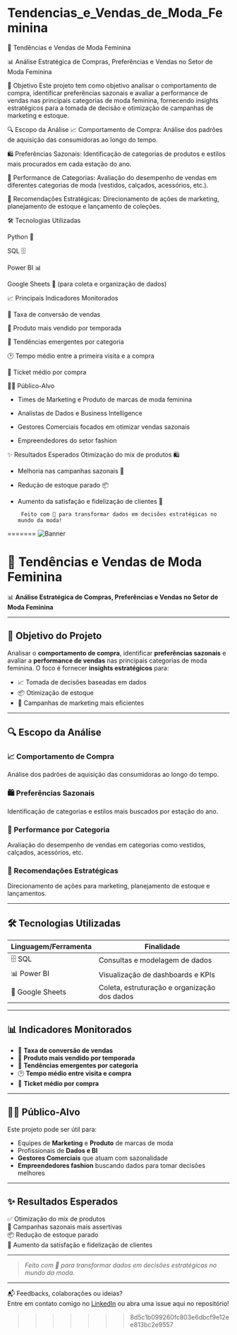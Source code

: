 # Tendencias_e_Vendas_de_Moda_Feminina

👗 Tendências e Vendas de Moda Feminina

📊 Análise Estratégica de Compras, Preferências e Vendas no Setor de Moda Feminina

🎯 Objetivo
Este projeto tem como objetivo analisar o comportamento de compra, identificar preferências sazonais e avaliar a performance de vendas nas principais categorias de moda feminina, fornecendo insights estratégicos para a tomada de decisão e otimização de campanhas de marketing e estoque.

🔍 Escopo da Análise
📈 Comportamento de Compra:
Análise dos padrões de aquisição das consumidoras ao longo do tempo.

🛍️ Preferências Sazonais:
Identificação de categorias de produtos e estilos mais procurados em cada estação do ano.

🧥 Performance de Categorias:
Avaliação do desempenho de vendas em diferentes categorias de moda (vestidos, calçados, acessórios, etc.).

🎯 Recomendações Estratégicas:
Direcionamento de ações de marketing, planejamento de estoque e lançamento de coleções.

🛠️ Tecnologias Utilizadas

Python 🐍 

SQL 🗄️

Power BI 📊 

Google Sheets 📑 (para coleta e organização de dados)


📈 Principais Indicadores Monitorados

🛒 Taxa de conversão de vendas

🧵 Produto mais vendido por temporada

👠 Tendências emergentes por categoria

🕑 Tempo médio entre a primeira visita e a compra

💸 Ticket médio por compra

👩‍💼 Público-Alvo
- Times de Marketing e Produto de marcas de moda feminina

- Analistas de Dados e Business Intelligence

- Gestores Comerciais focados em otimizar vendas sazonais

- Empreendedores do setor fashion


✨ Resultados Esperados
Otimização do mix de produtos 🛍️

- Melhoria nas campanhas sazonais 📢

- Redução de estoque parado 📦

- Aumento da satisfação e fidelização de clientes 👗

     
       Feito com 💖 para transformar dados em decisões estratégicas no mundo da moda!




=======
![Banner](https://raw.githubusercontent.com/MichelleCasmData/Tendencias_e_Vendas_de_Moda_Feminina/main/assets/banner-moda-dados.gif)

# 👗 Tendências e Vendas de Moda Feminina

📊 **Análise Estratégica de Compras, Preferências e Vendas no Setor de Moda Feminina**

---

## 🎯 Objetivo do Projeto

Analisar o **comportamento de compra**, identificar **preferências sazonais** e avaliar a **performance de vendas** nas principais categorias de moda feminina. O foco é fornecer **insights estratégicos** para:

- 📈 Tomada de decisões baseadas em dados  
- 📦 Otimização de estoque  
- 📢 Campanhas de marketing mais eficientes

---

## 🔍 Escopo da Análise

### 📈 Comportamento de Compra
Análise dos padrões de aquisição das consumidoras ao longo do tempo.

### 🛍️ Preferências Sazonais
Identificação de categorias e estilos mais buscados por estação do ano.

### 🧥 Performance por Categoria
Avaliação do desempenho de vendas em categorias como vestidos, calçados, acessórios, etc.

### 📌 Recomendações Estratégicas
Direcionamento de ações para marketing, planejamento de estoque e lançamentos.

---

## 🛠️ Tecnologias Utilizadas

| Linguagem/Ferramenta | Finalidade |
|----------------------|------------|
| 🗄️ SQL               | Consultas e modelagem de dados |
| 📊 Power BI         | Visualização de dashboards e KPIs |
| 📑 Google Sheets    | Coleta, estruturação e organização dos dados |

---

## 📊 Indicadores Monitorados

- 🛒 **Taxa de conversão de vendas**  
- 🧵 **Produto mais vendido por temporada**  
- 👠 **Tendências emergentes por categoria**  
- 🕑 **Tempo médio entre visita e compra**  
- 💸 **Ticket médio por compra**

---

## 👩‍💼 Público-Alvo

Este projeto pode ser útil para:

- Equipes de **Marketing** e **Produto** de marcas de moda  
- Profissionais de **Dados e BI**  
- **Gestores Comerciais** que atuam com sazonalidade  
- **Empreendedores fashion** buscando dados para tomar decisões melhores

---

## ✨ Resultados Esperados

✅ Otimização do mix de produtos  
📢 Campanhas sazonais mais assertivas  
📦 Redução de estoque parado  
💖 Aumento da satisfação e fidelização de clientes  

---

> _Feito com 💖 para transformar dados em decisões estratégicas no mundo da moda._

---

📬 Feedbacks, colaborações ou ideias?  
Entre em contato comigo no [LinkedIn](https://www.linkedin.com/in/michellecasmendes) ou abra uma issue aqui no repositório!
>>>>>>> 8d5c1b099260fc803e6dbcf9e12ee813bc2e9557


